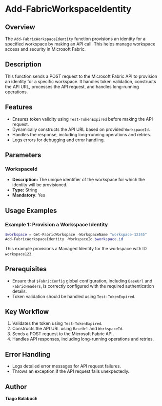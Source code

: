 # Add-FabricWorkspaceIdentity

## Overview

The `Add-FabricWorkspaceIdentity` function provisions an identity for a specified workspace by making an API call. This helps manage workspace access and security in Microsoft Fabric.

## Description

This function sends a POST request to the Microsoft Fabric API to provision an identity for a specific workspace. It handles token validation, constructs the API URL, processes the API request, and handles long-running operations.

## Features

- Ensures token validity using `Test-TokenExpired` before making the API request.
- Dynamically constructs the API URL based on provided `WorkspaceId`.
- Handles the response, including long-running operations and retries.
- Logs errors for debugging and error handling.

## Parameters

### WorkspaceId

- **Description:** The unique identifier of the workspace for which the identity will be provisioned.
- **Type:** String
- **Mandatory:** Yes

## Usage Examples

### Example 1: Provision a Workspace Identity

```powershell
$workspace = Get-FabricWorkspace -WorkspaceName "workspace-12345"
Add-FabricWorkspaceIdentity -WorkspaceId $workspace.id 
```

This example provisions a Managed Identity for the workspace with ID `workspace123`.

## Prerequisites

- Ensure that `$FabricConfig` global configuration, including `BaseUrl` and `FabricHeaders`, is correctly configured with the required authentication details.
- Token validation should be handled using `Test-TokenExpired`.

## Key Workflow

1. Validates the token using `Test-TokenExpired`.
2. Constructs the API URL using `BaseUrl` and `WorkspaceId`.
3. Sends a POST request to the Microsoft Fabric API.
4. Handles API responses, including long-running operations and retries.

## Error Handling

- Logs detailed error messages for API request failures.
- Throws an exception if the API request fails unexpectedly.

## Author

**Tiago Balabuch**